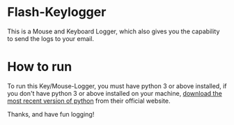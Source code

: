 # Flash-Keylogger
This is a Mouse and Keyboard Logger, which also gives you the capability to send the logs to your email.

# How to run
To run this Key/Mouse-Logger, you must have python 3 or above installed, if you don't have python 3 or above installed on your machine,
<a href="https://www.python.org/downloads/">download the most recent version of python</a> from their official website.

Thanks, and have fun logging!
